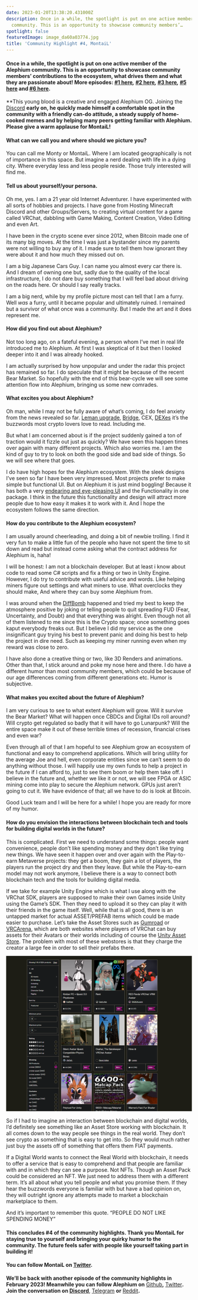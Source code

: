 ```yaml
---
date: 2023-01-20T13:38:20.431000Z
description: Once in a while, the spotlight is put on one active member of the Alephium
  community. This is an opportunity to showcase community members’…
spotlight: false
featuredImage: image_da60a03774.jpg
title: 'Community Highlight #4, MontaiL'
---
```


#### Once in a while, the spotlight is put on one active member of the Alephium community. This is an opportunity to showcase community members’ contributions to the ecosystem, what drives them and what they are passionate about! More episodes: [#1 here](/news/post/community-highlight-wilhelm-k%C3%A4llstr%C3%B6m-aka-oracleuggla-81d3938c5692)_,_ [#2 here](/news/post/community-highlight-cgi-bin-c102cc106f19)_,_ [#3 here](/news/post/community-highlight-3-digdug-48a7ec868504)_,_ [#5 here](/news/post/community-highlight-5-txn-71c4fd76ffe8) and [#6 here](/news/post/community-highlight-6-waldi-zkit-beats-37af1f6df3b8).

**This young blood is a creative and engaged Alephium OG. Joining the [Discord](/discord) **early on, he quickly made himself a comfortable spot in the community with a friendly can-do attitude, a steady supply of home-cooked memes and by helping many peers getting familiar with Alephium. Please give a warm applause for MontaiL!**

#### What can we call you and where should we picture you?

You can call me Monty or MontaiL. Where I am located geographically is not of importance in this space. But imagine a nerd dealing with life in a dying city. Where everyday less and less people reside. Those truly interested will find me.

#### Tell us about yourself/your persona.

Oh me, yes. I am a 21 year old Internet Adventurer. I have experimented with all sorts of hobbies and projects. I have gone from Hosting Minecraft Discord and other Groups/Servers, to creating virtual content for a game called VRChat, dabbling with Game Making, Content Creation, Video Editing and even Art.

I have been in the crypto scene ever since 2012, when Bitcoin made one of its many big moves. At the time I was just a bystander since my parents were not willing to buy any of it. I made sure to tell them how ignorant they were about it and how much they missed out on.

I am a big Japanese Cars Guy. I can name you almost every car there is. And I dream of owning one but, sadly due to the quality of the local infrastructure, I do not dare buy something that I will feel bad about driving on the roads here. Or should I say really tracks.

I am a big nerd, while by my profile picture most can tell that I am a furry. Well _was_ a furry, until it became popular and ultimately ruined. I remained but a survivor of what once was a community. But I made the art and it does represent me.

#### How did you find out about Alephium?

Not too long ago, on a fateful evening, a person whom I’ve met in real life introduced me to Alephium. At first I was skeptical of it but then I looked deeper into it and I was already hooked.

I am actually surprised by how unpopular and under the radar this project has remained so far. I do speculate that it might be because of the recent Bear Market. So hopefully with the end of this bear-cycle we will see some attention flow into Alephium, bringing us some new comrades.

#### What excites you about Alephium?

Oh man, while I may not be fully aware of what’s coming, I do feel anxiety from the news revealed so far. [Leman upgrade,](/news/post/announcing-the-leman-network-upgrade-c01a81e65f0e) [Bridge,](https://github.com/alephium/wormhole-fork) CEX, [DEXes](https://github.com/alephium/alephium-web3) it’s the buzzwords most crypto lovers love to read. Including me.

But what I am concerned about is if the project suddenly gained a ton of traction would it fizzle out just as quickly? We have seen this happen times over again with many different projects. Which also worries me. I am the kind of guy to try to look on both the good side and bad side of things. So we will see where that goes.

I do have high hopes for the Alephium ecosystem. With the sleek designs I’ve seen so far I have been very impressed. Most projects prefer to make simple but functional UI. But on Alephium it is just mind boggling! Because it has both a very [endearing and eye-pleasing UI](/news/post/the-front-end-leman-upgrade-948a98a3e2d) and the Functionality in one package. I think in the future this functionality and design will attract more people due to how easy it makes it to work with it. And I hope the ecosystem follows the same direction.

#### How do you contribute to the Alephium ecosystem?

I am usually around cheerleading, and doing a bit of newbie trolling. I find it very fun to make a little fun of the people who have not spent the time to sit down and read but instead come asking what the contract address for Alephium is, haha!

I will be honest: I am not a blockchain developer. But at least i know about code to read some C# scripts and fix a thing or two in Unity Engine. However, I do try to contribute with useful advice and words. Like helping miners figure out settings and what miners to use. What overclocks they should make, And where they can buy some Alephium from.

I was around when the [DiffBomb](/news/post/diffbomb-day-postmortem-334b3fdccc5) happened and tried my best to keep the atmosphere positive by joking or telling people to quit spreading FUD (Fear, Uncertainty, and Doubt) and that everything was alright. Even though not all of them listened to me since this is the Crypto space; once something goes kaput everybody freaks out. But I believe I did my service as the one insignificant guy trying his best to prevent panic and doing his best to help the project in dire need. Such as keeping my miner running even when my reward was close to zero.

I have also done a creative thing or two, like 3D Renders and animations. Other than that, I stick around and poke my nose here and there. I do have a different humor than most community members, which could be because of our age differences coming from different generations etc. Humor is subjective.

#### What makes you excited about the future of Alephium?

I am very curious to see to what extent Alephium will grow. Will it survive the Bear Market? What will happen once CBDCs and Digital IDs roll around? Will crypto get regulated so badly that it will have to go Lunarpunk? Will the entire space make it out of these terrible times of recession, financial crises and even war?

Even through all of that I am hopeful to see Alephium grow an ecosystem of functional and easy to comprehend applications. Which will bring utility for the average Joe and hell, even corporate entities since we can’t seem to do anything without those. I will happily use my own funds to help a project in the future if I can afford to, just to see them boom or help them take off. I believe in the future and, whether we like it or not, we will see FPGA or ASIC mining come into play to secure the Alephium network. GPUs just aren’t going to cut it. We have evidence of that; all we have to do is look at Bitcoin.

Good Luck team and I will be here for a while! I hope you are ready for more of my humor.

#### How do you envision the interactions between blockchain tech and tools for building digital worlds in the future?

This is complicated. First we need to understand some things: people want convenience, people don’t like spending money and they don’t like trying new things. We have seen it happen over and over again with the Play-to-earn Metaverse projects: they get a boom, they gain a lot of players, the players run the project dry and then they leave. But while the Play-to-earn model may not work anymore, I believe there is a way to connect both blockchain tech and the tools for building digital media.

If we take for example Unity Engine which is what I use along with the VRChat SDK, players are supposed to make their own Games inside Unity using the Game’s SDK. Then they need to upload it so they can play it with their friends in the game itself. Well, while that is all good, there is an untapped market for actual ASSET/PREFAB items which could be made easier to purchase. Let’s take the Asset Stores such as [Gumroad](https://gumroad.com/) or [VRCArena](https://www.vrcarena.com/), which are both websites where players of VRChat can buy assets for their Avatars or their worlds including of course the [Unity Asset Store](https://assetstore.unity.com/). The problem with most of these webstores is that they charge the creator a large fee in order to sell their prefabs there.

![](image_4967e654f6.jpg)

So if I had to imagine an interaction between blockchain and digital worlds, I’d definitely see something like an Asset Store working with blockchain. It all comes down to the way people see things in the real world. They don’t see crypto as something that is easy to get into. So they would much rather just buy the assets off of something that offers them FIAT payments.

If a Digital World wants to connect the Real World with blockchain, it needs to offer a service that is easy to comprehend and that people are familiar with and in which they can see a purpose. Not NFTs. Though an Asset Pack could be considered an NFT. We just need to address them with a different term. It’s all about what you tell people and what you promise them. If they hear the buzzwords everyone is familiar with but have a bad opinion on, they will outright ignore any attempts made to market a blockchain marketplace to them.

And it’s important to remember this quote. “PEOPLE DO NOT LIKE SPENDING MONEY”

#### This concludes \#4 of the community highlights. Thank you MontaiL for staying true to yourself and bringing your quirky humor to the community. The future feels safer with people like yourself taking part in building it!

#### You can follow MontaiL on [Twitter](https://twitter.com/therealmontail).

**We’ll be back with another episode of the community highlights in February 2023! Meanwhile you can follow Alephium on** [Github](https://github.com/alephium/)**,** [Twitter](https://twitter.com/alephium)**. Join the conversation on [Discord](/discord)**, [Telegram](https://t.me/alephiumgroup) **or** [Reddit](https://www.reddit.com/r/alephium)**.**
